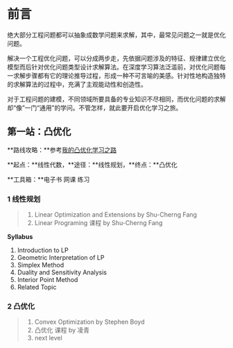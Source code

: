 # 前言

绝大部分工程问题都可以抽象成数学问题来求解，其中，最常见问题之一就是优化问题。

解决一个工程优化问题，可以分成两步走，先依据问题涉及的特征、规律建立优化模型而后针对优化问题类型设计求解算法。在深度学习算法泛滥前，对优化问题每一求解步骤都有它的理论推导过程，形成一种不可言喻的美感。针对性地构造独特的求解算法的过程中，充满了主观能动性和创造性。

对于工程问题的建模，不同领域所要具备的专业知识不尽相同，而优化问题的求解却“像”一门“通用”的学问。不管怎样，就此要开启优化学习之旅。

## 第一站：凸优化

**路线攻略：**参考[我的凸优化学习之路](http://deanhan.com/2018/01/17/convex/)

**起点：**线性代数，**途径：**线性规划，**终点：**凸优化

**工具箱：**电子书 网课 练习

### 1 线性规划

> 1. Linear Optimization and Extensions by Shu-Cherng Fang
> 2. Linear Programing 课程 by Shu-Cherng Fang

**Syllabus**

1. Introduction to LP
2. Geometric Interpretation of LP
3. Simplex Method
4. Duality and Sensitivity Analysis
5. Interior Point Method
6. Related Topic

### 2 凸优化

> 1. Convex Optimization by Stephen Boyd
> 2. 凸优化 课程 by 凌青
> 3. next level